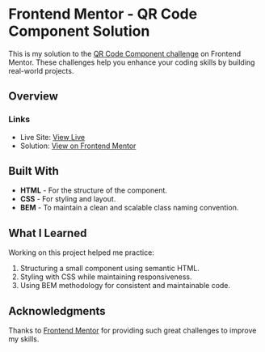 # Frontend Mentor - QR Code Component Solution

This is my solution to the [QR Code Component challenge](https://www.frontendmentor.io/challenges/qr-code-component-iux_sIO_H) on Frontend Mentor. These challenges help you enhance your coding skills by building real-world projects.

## Overview

### Links

- Live Site: [View Live](https://your-live-site-link.com)
- Solution: [View on Frontend Mentor](https://www.frontendmentor.io/solutions/your-solution-link)

## Built With

- **HTML** - For the structure of the component.
- **CSS** - For styling and layout.
- **BEM** - To maintain a clean and scalable class naming convention.

## What I Learned

Working on this project helped me practice:

1. Structuring a small component using semantic HTML.
2. Styling with CSS while maintaining responsiveness.
3. Using BEM methodology for consistent and maintainable code.

## Acknowledgments

Thanks to [Frontend Mentor](https://www.frontendmentor.io/) for providing such great challenges to improve my skills.
